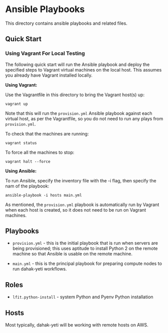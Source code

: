 # Ansible Playbooks

This directory contains ansible playbooks and related files.

## Quick Start

### Using Vagrant For Local Testing

The following quick start will run the Ansible playbook and deploy
the specified steps to Vagrant virtual machines on the local host.
This assumes you already have Vagrant installed locally.

**Using Vagrant:**

Use the Vagrantfile in this directory to bring the Vagrant
host(s) up:

```
vagrant up
```

Note that this will run the `provision.yml` Ansible playbook
against each virtual host, as per the Vagrantfile, so you
do not need to run any plays from `provision.yml`.

To check that the machines are running:

```
vagrant status
```

To force all the machines to stop:

```
vagrant halt --force
```

**Using Ansible:**

To run Ansible, specify the inventory file with the -i flag,
then specify the nam of the playbook:

```
ansible-playbook -i hosts main.yml
```

As mentioned, the `provision.yml` playbook is automatically
run by Vagrant when each host is created, so it does not need
to be run on Vagrant machines.

## Playbooks

* `provision.yml` - this is the initial playbook that is run
  when servers are being provisioned; this uses aptitude to 
  install Python 2 on the remote machine so that Ansible is
  usable on the remote machine.

* `main.yml` - this is the principal playbook for preparing 
  compute nodes to run dahak-yeti workflows.

## Roles

* `lfit.python-install` - system Python and Pyenv Python installation

## Hosts

Most typically, dahak-yeti will be working with 
remote hosts on AWS.


